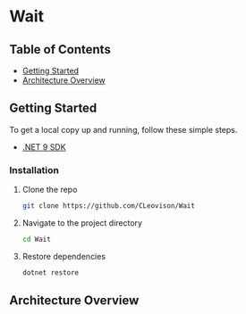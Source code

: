 # Wait 

## Table of Contents

- [Getting Started](#getting-started)
- [Architecture Overview](#architecture-overview)


## Getting Started
To get a local copy up and running, follow these simple steps.

- [.NET 9 SDK](https://dotnet.microsoft.com/en-us/download/dotnet/9.0)

### Installation

1. Clone the repo
   ```sh
   git clone https://github.com/CLeovison/Wait
   ```
2. Navigate to the project directory
   ```sh
   cd Wait
   ```
3. Restore dependencies
   ```sh
   dotnet restore
   ```
## Architecture Overview

